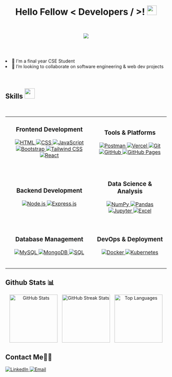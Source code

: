 <link href="https://fonts.googleapis.com/css2?family=VT323&display=swap" rel="stylesheet">

<h1 align="center"> Hello Fellow <span font=VT323&color=00f7ff >< </span> Developers <span>/ ></span>!
  <img src="https://raw.githubusercontent.com/MartinHeinz/MartinHeinz/master/wave.gif" width="30px">
</h1>
<br>
<p align="center">
  <a href="https://github.com/DenverCoder1/readme-typing-svg">
    <img src="https://readme-typing-svg.herokuapp.com?&font=Courier&color=8a2be2&size=28&lines=Welcome+To+My+GitHub!;I'm+a+Web+Developer;MERN+Stack+Developer;Computer+Science+Student">
  </a>
</p>
<br>
<br>
  
<p>
  <p text align="center"> <li>💼 I'm a final year CSE Student </li>
  <li >👯 I’m looking to collaborate on software engineering & web dev projects </li></p>
  <p> </p>
</p>

<br>
<h2>
  Skills
  <img src="https://media2.giphy.com/media/QssGEmpkyEOhBCb7e1/giphy.gif?cid=ecf05e47a0n3gi1bfqntqmob8g9aid1oyj2wr3ds3mg700bl&rid=giphy.gif" width="32px">
</h2>

<table width="100%" cellpadding="10" cellspacing="0" border="0">
  <tr>
    <td>
      <h3 align="center">Frontend Development</h3>
      <p align="center">
        <a href="https://developer.mozilla.org/en-US/docs/Web/HTML" target="_blank">
          <img alt="HTML" src="https://img.shields.io/badge/HTML5-E34F26?style=for-the-badge&logo=html5&logoColor=white">
        </a>
        <a href="https://developer.mozilla.org/en-US/docs/Web/CSS" target="_blank">
          <img alt="CSS" src="https://img.shields.io/badge/CSS3-1572B6?style=for-the-badge&logo=css3&logoColor=white">
        </a>
        <a href="https://developer.mozilla.org/en-US/docs/Web/JavaScript" target="_blank">
          <img alt="JavaScript" src="https://img.shields.io/badge/JavaScript-F7DF1E?style=for-the-badge&logo=javascript&logoColor=black">
        </a>
        <a href="https://getbootstrap.com/" target="_blank">
          <img alt="Bootstrap" src="https://img.shields.io/badge/Bootstrap-563D7C?style=for-the-badge&logo=bootstrap&logoColor=white">
        </a>
        <a href="https://tailwindcss.com/" target="_blank">
          <img alt="Tailwind CSS" src="https://img.shields.io/badge/Tailwind_CSS-38B2AC?style=for-the-badge&logo=tailwind-css&logoColor=white">
        </a>
        <a href="https://reactjs.org/" target="_blank">
          <img alt="React" src="https://img.shields.io/badge/React-61DAFB?style=for-the-badge&logo=react&logoColor=black">
        </a>
      </p>
      <br>
    </td>
    <td>
      <h3 align="center">Tools & Platforms</h3>
      <p align="center">
        <a href="https://www.postman.com/" target="_blank">
          <img alt="Postman" src="https://img.shields.io/badge/Postman-FF6C37?style=for-the-badge&logo=postman&logoColor=white">
        </a>
        <a href="https://vercel.com/" target="_blank">
          <img alt="Vercel" src="https://img.shields.io/badge/Vercel-000000?style=for-the-badge&logo=vercel&logoColor=white">
        </a>
        <a href="https://git-scm.com/" target="_blank">
          <img alt="Git" src="https://img.shields.io/badge/Git-F05032?style=for-the-badge&logo=git&logoColor=white">
        </a>
        <a href="https://github.com/" target="_blank">
          <img alt="GitHub" src="https://img.shields.io/badge/GitHub-181717?style=for-the-badge&logo=github&logoColor=white">
        </a>
        <a href="https://pages.github.com/" target="_blank">
          <img alt="GitHub Pages" src="https://img.shields.io/badge/GitHub%20Pages-222222?style=for-the-badge&logo=github-pages&logoColor=white">
        </a>
      </p>
      <br>
    </td>
  </tr>
  <br>
  <tr>
    <td>
      <h3 align="center">Backend Development</h3>
      <p align="center">
        <a href="https://nodejs.org/" target="_blank">
          <img alt="Node.js" src="https://img.shields.io/badge/Node.js-339933?style=for-the-badge&logo=nodedotjs&logoColor=white">
        </a>
        <a href="https://expressjs.com/" target="_blank">
          <img alt="Express.js" src="https://img.shields.io/badge/Express.js-000000?style=for-the-badge&logo=express&logoColor=white">
        </a>
      </p>
      <br>
    </td>
    <td>
      <h3 align="center">Data Science & Analysis</h3>
      <p align="center">
        <a href="https://numpy.org/" target="_blank">
          <img alt="NumPy" src="https://img.shields.io/badge/NumPy-013243?style=for-the-badge&logo=numpy&logoColor=white">
        </a>
        <a href="https://pandas.pydata.org/" target="_blank">
          <img alt="Pandas" src="https://img.shields.io/badge/Pandas-150458?style=for-the-badge&logo=pandas&logoColor=white">
        </a>
        <a href="https://jupyter.org/" target="_blank">
          <img alt="Jupyter" src="https://img.shields.io/badge/Jupyter-F37626?style=for-the-badge&logo=jupyter&logoColor=white">
        </a>  
        <a href="https://products.office.com/excel" target="_blank">
          <img alt="Excel" src="https://img.shields.io/badge/Excel-217346?style=for-the-badge&logo=microsoft-excel&logoColor=white">
        </a>
<!--         <a href="https://powerbi.microsoft.com/" target="_blank">
          <img alt="Power BI" src="https://img.shields.io/badge/Power%20BI-F2C811?style=for-the-badge&logo=power-bi&logoColor=white">
        </a> -->
      </p>
      <br>
    </td>
  </tr>
  <tr>
    <td>
      <h3 align="center">Database Management</h3>
      <p align="center">
        <a href="https://www.mysql.com/" target="_blank">
          <img alt="MySQL" src="https://img.shields.io/badge/MySQL-4479A1?style=for-the-badge&logo=mysql&logoColor=white">
        </a>
        <a href="https://www.mongodb.com/" target="_blank">
          <img alt="MongoDB" src="https://img.shields.io/badge/MongoDB-47A248?style=for-the-badge&logo=mongodb&logoColor=white">
        </a>
        <a href="https://www.postgresql.org/" target="_blank">
          <img alt="SQL" src="https://img.shields.io/badge/SQL-316192?style=for-the-badge&logo=postgresql&logoColor=white">
        </a>
      </p>
      <br>
    </td>
    <td>
      <h3 align="center">DevOps & Deployment</h3>
      <p align="center">
        <a href="https://www.docker.com/" target="_blank">
          <img alt="Docker" src="https://img.shields.io/badge/Docker-2496ED?style=for-the-badge&logo=docker&logoColor=white">
        </a>
        <a href="https://kubernetes.io/" target="_blank">
          <img alt="Kubernetes" src="https://img.shields.io/badge/Kubernetes-326CE5?style=for-the-badge&logo=kubernetes&logoColor=white">
        </a>
      </p>
      <br>
    </td>
  </tr>
</table>

<h2> Github Stats 📊 </h2>

<p align="center">
  <img src="https://github-readme-stats.vercel.app/api?username=Nupur-30&theme=city_light&hide_border=false&include_all_commits=false&count_private=false" alt="GitHub Stats" style="margin-right: 10px; height: 150px; object-fit: cover;"/>
  <img src="https://github-readme-streak-stats.herokuapp.com/?user=Nupur-30&theme=citylight" alt="GitHub Streak Stats" style="margin-right: 10px; height: 150px; object-fit: cover;"/>
  <img src="https://github-readme-stats.vercel.app/api/top-langs/?username=Nupur-30&theme=city_light&hide_border=false&include_all_commits=false&count_private=false&layout=compact" alt="Top Languages" style="height: 150px; object-fit: cover;"/>
</p>

<h2>Contact Me🙋‍♀️</h2>
<p>
  <a href="www.linkedin.com/in/nupur-mehlawat" target="_blank">
    <img alt="LinkedIn" src="https://img.shields.io/badge/LinkedIn-0077B5?style=for-the-badge&logo=linkedin&logoColor=white">
  </a>   
  <a href="mailto:nupurmehlawat@gmail.com" target="_blank">
    <img alt="Email" src="https://img.shields.io/badge/Email-D14836?style=for-the-badge&logo=gmail&logoColor=white">
  </a>
</p>

